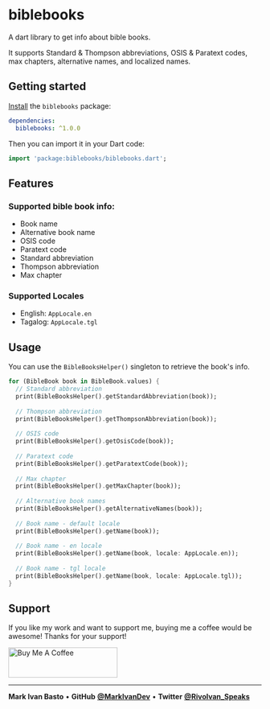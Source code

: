 # biblebooks
A dart library to get info about bible books.

It supports Standard & Thompson abbreviations, OSIS & Paratext codes, max chapters, alternative names, and localized names.

## Getting started

[Install](https://pub.dev/packages/biblebooks/install) the `biblebooks` package:

```yaml
dependencies:
  biblebooks: ^1.0.0
```

Then you can import it in your Dart code:

```dart
import 'package:biblebooks/biblebooks.dart';
```

## Features

### Supported bible book info:
- Book name
- Alternative book name
- OSIS code
- Paratext code
- Standard abbreviation
- Thompson abbreviation
- Max chapter

### Supported Locales
- English: `AppLocale.en`
- Tagalog: `AppLocale.tgl`

## Usage

You can use the `BibleBooksHelper()` singleton to retrieve the book's info.

```dart
for (BibleBook book in BibleBook.values) {
  // Standard abbreviation
  print(BibleBooksHelper().getStandardAbbreviation(book));
  
  // Thompson abbreviation
  print(BibleBooksHelper().getThompsonAbbreviation(book));
  
  // OSIS code
  print(BibleBooksHelper().getOsisCode(book));
  
  // Paratext code
  print(BibleBooksHelper().getParatextCode(book));
  
  // Max chapter
  print(BibleBooksHelper().getMaxChapter(book));
  
  // Alternative book names
  print(BibleBooksHelper().getAlternativeNames(book));
  
  // Book name - default locale
  print(BibleBooksHelper().getName(book));
  
  // Book name - en locale
  print(BibleBooksHelper().getName(book, locale: AppLocale.en));
  
  // Book name - tgl locale
  print(BibleBooksHelper().getName(book, locale: AppLocale.tgl));
}
```

## Support
If you like my work and want to support me, buying me a coffee would be awesome! Thanks for your support!

<a href="https://www.buymeacoffee.com/markivandev" target="_blank"><img src="https://cdn.buymeacoffee.com/buttons/v2/default-blue.png" alt="Buy Me A Coffee" style="height: 60px !important;width: 217px !important;" ></a>

---------
**Mark Ivan Basto** &bullet; **GitHub**
**[@MarkIvanDev](https://github.com/MarkIvanDev)** &bullet; **Twitter**
**[@Rivolvan_Speaks](https://twitter.com/Rivolvan_Speaks)**